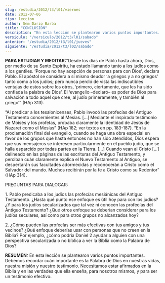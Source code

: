 ```yaml
---
slug: /estudia/2012/t3/l01/viernes
date: 2012-07-06
tipo: leccion
author: Sem Dario Barba
title: "CONCLUSIÓN"
description: "En esta lección se plantearon varios puntos importantes. Debemos recordar cuán  importante es la Palabra de Dios en nuestras vidas, nuestra misión y nuestro  testimonio. Necesitamos estar afirmados en la Biblia y en las verdades que ella  enseña, para nosotros mismos, y para s..."
versiculo: "/versiculo/2012/t3/l01/sabado"
anterior: "/estudia/2012/t3/l01/jueves"
siguiente: "/estudia/2012/t3/l02/sabado"
---
```


**PARA ESTUDIAR Y MEDITAR:**“Desde los días de Pablo hasta ahora, Dios, por medio de su Santo Espíritu, ha estado llamando tanto a los judíos como a los gentiles. ‘Porque no hay acepción de personas para con Dios’, declara Pablo. El apóstol se considera a sí mismo deudor ‘a griegos y a no griegos’ tanto como a los judíos; pero nunca perdió de vista las indiscutibles ventajas de estos sobre los otros, ‘primero, ciertamente, que les ha sido confiada la palabra de Dios’. El ‘evangelio –declaró– es poder de Dios para salvación a todo aquel que cree, al judío primeramente, y también al griego’” (HAp 313).

“Al predicar a los tesalonicenses, Pablo invocó las profecías del Antiguo Testamento concernientes al Mesías. [...] Mediante el inspirado testimonio de Moisés y los profetas, probaba claramente la identidad de Jesús de Nazaret como el Mesías” (HAp 182; ver textos en pp. 183-187). “En la proclamación final del evangelio, cuando se haga una obra especial en favor de los grupos que hasta entonces no han sido atendidos, Dios espera que sus mensajeros se interesen particularmente en el pueblo judío, que se halla esparcido por todas partes en la Tierra. [...] Cuando vean al Cristo [...] delineado en las páginas de las escrituras del Antiguo Testamento, y perciban cuán claramente explica el Nuevo Testamento al Antiguo, se despertarán sus facultades adormecidas y reconocerán a Cristo como el Salvador del mundo. Muchos recibirán por la fe a Cristo como su Redentor” (HAp 314).

PREGUNTAS PARA DIALOGAR:

1\. Pablo predicaba a los judíos las profecías mesiánicas del Antiguo Testamento. ¿Hasta qué punto ese enfoque es útil hoy para con los judíos? ¿Y para los judíos secularizados que tal vez ni conocen las profecías del Antiguo Testamento? ¿Qué otros enfoque se deberían considerar para los judíos seculares, así como para otros grupos no alcanzados hoy?

2\. ¿Cómo pueden las profecías ser más efectivas con tus amigos y tus vecinos? ¿Qué enfoque deberías usar con personas que no creen en la Biblia? Por ejemplo, ¿cómo podría Daniel 2 ayudar a alguien con una perspectiva secularizada o no bíblica a ver la Biblia como la Palabra de Dios?

**RESUMEN:** En esta lección se plantearon varios puntos importantes. Debemos recordar cuán importante es la Palabra de Dios en nuestras vidas, nuestra misión y nuestro testimonio. Necesitamos estar afirmados en la Biblia y en las verdades que ella enseña, para nosotros mismos, y para ser un testimonio efectivo.
